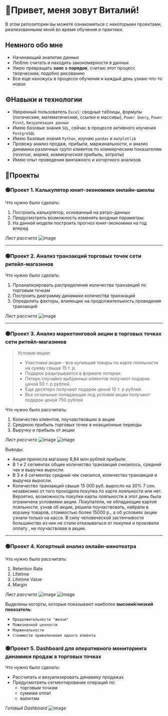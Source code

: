 # 👋Привет, меня зовут Виталий!
В этом репозитории вы можете ознакомиться с некоторыми проектами, реализованными мной во время обучения и практики. 

## Немного обо мне

- Начинающий аналитик данных
- Люблю считать и находить закономерности в данных
- Умею превращать **хаос** в **порядок**, считаю этот процесс творческим, подобно рисованию
- Все еще нахожусь в процессе обучения и каждый день узнаю что-то новое


## ⚙Навыки и технологии
- Уверенный пользователь ``Excel``: сводные таблицы, формулы (логические, математические, ссылки и массивы), ``Power Query``, ``Power Pivot``, ``Визуализация данных``
- Имею базовые знания ``SQL``, сейчас в процессе активного изучения ``PostgreSQL``
- Имею базовые знания ``Python``, изучаю ``pandas`` и ``matplotlib``
- Провожу анализ продаж, прибыли, маржинальности, и анализ динамики различных групп клиентов по коммерческим показателям (*revenue*, *маржа*, *коммерческая прибыль*, *затраты*)
- Имею опыт проведения винтажного и когортного анализов

## 💼Проекты

### 🟢Проект 1. Калькулятор юнит-экономики онлайн-школы
Что нужно было сделать:
1. Построить калькулятор, основанный на ретро-данных
2. Предусмотреть возможность изменять входные параметры:
3. На данной модели построить прогноз юнит-экономики на год вперед

*Лист рассчета*
![image](https://github.com/Vi-11/Portfolio/assets/151384463/fd1923d5-ea3c-42cf-900a-b30924ebcecd)

---
### 🟢Проект 2. Анализ транзакций торговых точек сети ритейл-магазинов
Что нужно было сделать:
1. Проанализировать распределение количества транзакций по торговым точкам
2. Построить диаграмму динамики количества транзкаций
3. Определить факторы, влияющие на продолжительность проведения транзакций

*Лист рассчета*
![image](https://github.com/Vi-11/Portfolio/assets/151384463/2c34c6b2-8b66-4c42-a087-fbfb448c07fd)

---
### 🟢Проект 3. Анализ маркетинговой акции в торговых точках сети ритейл-магазинов

> *Условия акции*: 
> - Участники акции - все купившие товары по карте лояльности на сумму свыше 15 т. р.
> - Подарок разыгрывается в формате лотереи:
> - Пятеро случайно выбранных клиентов получают подарок ценой 50 т. р рублей.
> - Еще десятеро получают подарок ценой 10 т. р рублей.
> - Все остальные попадающие под условия акции получают подарок ценой 750 рублей

Что нужно было рассчитать:
1. Количество клиентов, поучавствовших в акции
2. Среднюю прибыль торговых точек в неакционные периоды
3. Выручку и прибыль от акции

*Лист рассчета*
![image](https://github.com/Vi-11/Portfolio/assets/151384463/27949ef6-d22d-41a0-97f8-9e913d721725)
![image](https://github.com/Vi-11/Portfolio/assets/151384463/e9b81b8d-20c1-4bd4-9b58-f21aa669639a)

Выводы: 
- Акция принесла магазину 8,84 млн рублей прибыли.
- В 1 и 2 сегментах общее количество транзакций снизилось, средний чек  и выручка выросли.
- В 3 и 4 сегментах средний чек снизился, количество транзакций и выручка выросли.
- Количество транзакций свыше 15 000 руб. выросло на 30% 7 сен. независимо от того проходила покупка по карте лояльности или нет. Вероятно, возможность покупки карты лояльности в этот день была ограничена условиями акции. Покупатели, не обладающие картой лояльности, узнав об акции, решили поучаствовать, набрали в корзину товаров, стоимостью более 15000 р., а об условиях акции узнали только на кассе. В силу человеческой застенчивости большинство из них не стали отказываться от покупки и произвели оплату , не поучаствовав в акции.


---
### 🟢Проект 4. Когортный анализ онлайн-кинотеатра

Что нужно было рассчитать:
1. Retention Rate 
2. Lifetime
3. Lifetime Value
4. Margin

*Лист рассчета*
![image](https://github.com/Vi-11/Portfolio/assets/151384463/7c076bdc-dbd3-4e45-8c4e-49c9700d8fb2)
![image](https://github.com/Vi-11/Portfolio/assets/151384463/58f3689a-fd20-46bf-8cda-7bad8bff48a0)

Выделены когорты, которые показывают наиболее **высокий**/**низкий показатель**:
   - ``Продолжительности "жизни"``
   - ``Пожизненной ценности``
   - ``Маржинальности``
   - ``Стоимости привелечения одного клиента``
  
### 🟢Проект 5. Dashboard для оперативного мониторинга динамики продаж в торговых точках
Что нужно было сделать:
- Рассчитать и визуализировать динамику продажах
- Предусмотреть сегментирование операций по:
  -  торговым точкам
  -  суммам оплат
  -  валютам

*Готовый Dashboard*
![image](https://github.com/Vi-11/Portfolio/assets/151384463/1b97c5aa-0a05-42da-9679-9a491114ae90)

